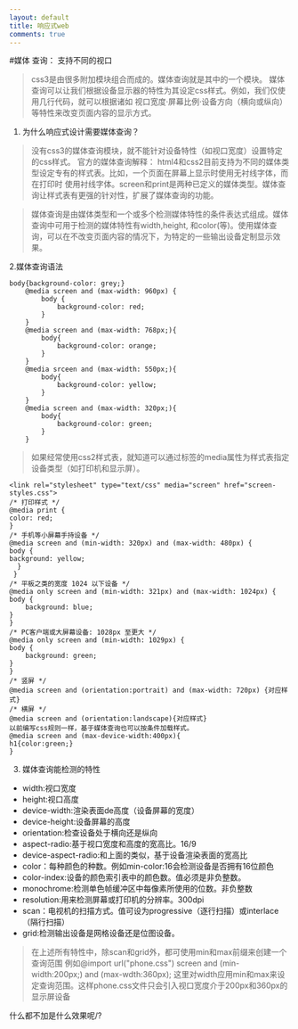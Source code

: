 ```yaml
---
layout: default
title: 响应式web
comments: true
---
```






#媒体 查询： 支持不同的视口
> css3是由很多附加模块组合而成的。媒体查询就是其中的一个模块。
> 媒体查询可以让我们根据设备显示器的特性为其设定css样式。例如，我们仅使用几行代码，就可以根据诸如
>视口宽度·屏幕比例·设备方向（横向或纵向）等特性来改变页面内容的显示方式。

1. 为什么响应式设计需要媒体查询？

> 没有css3的媒体查询模块，就不能针对设备特性（如视口宽度）设置特定的css样式。
> 官方的媒体查询解释：
> html4和css2目前支持为不同的媒体类型设定专有的样式表。比如，一个页面在屏幕上显示时使用无衬线字体，而在打印时
 使用衬线字体。screen和print是两种已定义的媒体类型。媒体查询让样式表有更强的针对性，扩展了媒体查询的功能。

> 媒体查询是由媒体类型和一个或多个检测媒体特性的条件表达式组成。媒体查询中可用于检测的媒体特性有width,height,
和color(等)。使用媒体查询，可以在不改变页面内容的情况下，为特定的一些输出设备定制显示效果。

2.媒体查询语法

    body{background-color: grey;}
    	@media screen and (max-width: 960px) {
    		body {
    			background-color: red;
    		}
    	}
    	@media screen and (max-width: 768px;){
    		body{
    			background-color: orange;
    		}
    	}
    	@media srceen and (max-width: 550px;){
    		body{
    			background-color: yellow;
    		}
    	}
    	@media screen and (max-width: 320px;){
    		body{
    			background-color: green;
    		}
    	}


> 如果经常使用css2样式表，就知道可以通过<link>标签的media属性为样式表指定设备类型（如打印机和显示屏）。


    <link rel="stylesheet" type="text/css" media="screen" href="screen-styles.css">
    /* 打印样式 */
    @media print {
    color: red;
    }
    /* 手机等小屏幕手持设备 */
    @media screen and (min-width: 320px) and (max-width: 480px) {
    body {
    background: yellow;
      }
     }
    /* 平板之类的宽度 1024 以下设备 */
    @media only screen and (min-width: 321px) and (max-width: 1024px) {
    body {
        background: blue;
    }
    }
    /* PC客户端或大屏幕设备: 1028px 至更大 */
    @media only screen and (min-width: 1029px) {
    body {
        background: green;
    }
    }
    /* 竖屏 */
    @media screen and (orientation:portrait) and (max-width: 720px) {对应样式}
    /* 横屏 */
    @media screen and (orientation:landscape){对应样式}
    以前编写css规则一样，基于媒体查询也可以按条件加载样式。
    @media screen and (max-device-width:400px){
    h1{color:green;}
    }
3. 媒体查询能检测的特性

+  width:视口宽度
+  height:视口高度
+  device-width:渲染表面de高度（设备屏幕的宽度）
+  device-height:设备屏幕的高度
+  orientation:检查设备处于横向还是纵向
+  aspect-radio:基于视口宽度和高度的宽高比。16/9
+  device-aspect-radio:和上面的类似，基于设备渲染表面的宽高比
+  color：每种颜色的种数。例如min-color:16会检测设备是否拥有16位颜色
+  color-index:设备的颜色索引表中的颜色数。值必须是非负整数。
+  monochrome:检测单色帧缓冲区中每像素所使用的位数。非负整数
+  resolution:用来检测屏幕或打印机的分辨率。300dpi
+  scan：电视机的扫描方式。值可设为progressive（逐行扫描）或interlace（隔行扫描）
+  grid:检测输出设备是网格设备还是位图设备。

> 在上述所有特性中，除scan和grid外，都可使用min和max前缀来创建一个查询范围
例如@import url("phone.css") screen and (min-width:200px;) and (max-wdth:360px);
这里对width应用min和max来设定查询范围。这样phone.css文件只会引入视口宽度介于200px和360px的显示屏设备


什么都不加是什么效果呢/?


 	
